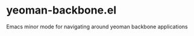 yeoman-backbone.el
==================

Emacs minor mode for navigating around yeoman backbone applications
